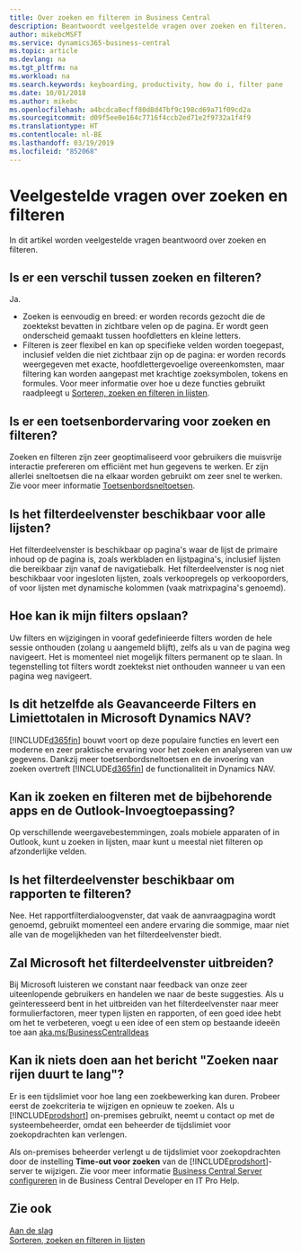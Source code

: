 ```yaml
---
title: Over zoeken en filteren in Business Central
description: Beantwoordt veelgestelde vragen over zoeken en filteren.
author: mikebcMSFT
ms.service: dynamics365-business-central
ms.topic: article
ms.devlang: na
ms.tgt_pltfrm: na
ms.workload: na
ms.search.keywords: keyboarding, productivity, how do i, filter pane
ms.date: 10/01/2018
ms.author: mikebc
ms.openlocfilehash: a4bcdca8ecff80d8d47bf9c198cd69a71f09cd2a
ms.sourcegitcommit: d09f5ee0e164c7716f4ccb2ed71e2f9732a1f4f9
ms.translationtype: HT
ms.contentlocale: nl-BE
ms.lasthandoff: 03/19/2019
ms.locfileid: "852068"
---
```

# <a name="searching-and-filtering-faq"></a>Veelgestelde vragen over zoeken en filteren
In dit artikel worden veelgestelde vragen beantwoord over zoeken en filteren.

## <a name="is-there-a-difference-between-searching-and-filtering"></a>Is er een verschil tussen zoeken en filteren?
Ja.
- Zoeken is eenvoudig en breed: er worden records gezocht die de zoektekst bevatten in zichtbare velen op de pagina. Er wordt geen onderscheid gemaakt tussen hoofdletters en kleine letters.
- Filteren is zeer flexibel en kan op specifieke velden worden toegepast, inclusief velden die niet zichtbaar zijn op de pagina: er worden records weergegeven met exacte, hoofdlettergevoelige overeenkomsten, maar filtering kan worden aangepast met krachtige zoeksymbolen, tokens en formules. Voor meer informatie over hoe u deze functies gebruikt raadpleegt u [Sorteren, zoeken en filteren in lijsten](ui-enter-criteria-filters.md).

## <a name="is-there-a-keyboard-experience-for-search-and-filter"></a>Is er een toetsenbordervaring voor zoeken en filteren?
Zoeken en filteren zijn zeer geoptimaliseerd voor gebruikers die muisvrije interactie prefereren om efficiënt met hun gegevens te werken. Er zijn allerlei sneltoetsen die na elkaar worden gebruikt om zeer snel te werken. Zie voor meer informatie [Toetsenbordsneltoetsen](keyboard-shortcuts.md#KeyboardFilter).

## <a name="is-the-filter-pane-available-on-all-lists"></a>Is het filterdeelvenster beschikbaar voor alle lijsten?
Het filterdeelvenster is beschikbaar op pagina's waar de lijst de primaire inhoud op de pagina is, zoals werkbladen en lijstpagina's, inclusief lijsten die bereikbaar zijn vanaf de navigatiebalk. Het filterdeelvenster is nog niet beschikbaar voor ingesloten lijsten, zoals verkoopregels op verkooporders, of voor lijsten met dynamische kolommen (vaak matrixpagina's genoemd).

## <a name="how-can-i-save-my-filters"></a>Hoe kan ik mijn filters opslaan?

Uw filters en wijzigingen in vooraf gedefinieerde filters worden de hele sessie onthouden (zolang u aangemeld blijft), zelfs als u van de pagina weg navigeert. Het is momenteel niet mogelijk filters permanent op te slaan. In tegenstelling tot filters wordt zoektekst niet onthouden wanneer u van een pagina weg navigeert.

## <a name="is-this-the-same-as-advanced-filters-and-limit-totals-in-microsoft-dynamics-nav"></a>Is dit hetzelfde als Geavanceerde Filters en Limiettotalen in Microsoft Dynamics NAV?
[!INCLUDE[d365fin](includes/d365fin_md.md)] bouwt voort op deze populaire functies en levert een moderne en zeer praktische ervaring voor het zoeken en analyseren van uw gegevens. Dankzij meer toetsenbordsneltoetsen en de invoering van zoeken overtreft [!INCLUDE[d365fin](includes/d365fin_md.md)] de functionaliteit in Dynamics NAV.

## <a name="can-i-search-and-filter-using-the-companion-apps-and-outlook-addin"></a>Kan ik zoeken en filteren met de bijbehorende apps en de Outlook-Invoegtoepassing?
Op verschillende weergavebestemmingen, zoals mobiele apparaten of in Outlook, kunt u zoeken in lijsten, maar kunt u meestal niet filteren op afzonderlijke velden.

## <a name="is-the-filter-pane-available-for-filtering-reports"></a>Is het filterdeelvenster beschikbaar om rapporten te filteren?
Nee. Het rapportfilterdialoogvenster, dat vaak de aanvraagpagina wordt genoemd, gebruikt momenteel een andere ervaring die sommige, maar niet alle van de mogelijkheden van het filterdeelvenster biedt.

## <a name="will-microsoft-extend-the-filter-pane-experience"></a>Zal Microsoft het filterdeelvenster uitbreiden?
Bij Microsoft luisteren we constant naar feedback van onze zeer uiteenlopende gebruikers en handelen we naar de beste suggesties. Als u geïnteresseerd bent in het uitbreiden van het filterdeelvenster naar meer formulierfactoren, meer typen lijsten en rapporten, of een goed idee hebt om het te verbeteren, voegt u een idee of een stem op bestaande ideeën toe aan [aka.ms/BusinessCentralIdeas](https://aka.ms/businesscentralideas)

## <a name="can-i-do-anything-about-the-searching-for-rows-is-taking-too-long-message"></a>Kan ik niets doen aan het bericht "Zoeken naar rijen duurt te lang"?

Er is een tijdslimiet voor hoe lang een zoekbewerking kan duren. Probeer eerst de zoekcriteria te wijzigen en opnieuw te zoeken. Als u [!INCLUDE[prodshort](includes/prodshort.md)] on-premises gebruikt, neemt u contact op met de systeembeheerder, omdat een beheerder de tijdslimiet voor zoekopdrachten kan verlengen.

Als on-premises beheerder verlengt u de tijdslimiet voor zoekopdrachten door de instelling **Time-out voor zoeken** van de [!INCLUDE[prodshort](includes/prodshort.md)]-server te wijzigen. Zie voor meer informatie [Business Central Server configureren](https://docs.microsoft.com/en-us/dynamics365/business-central/dev-itpro/administration/configure-server-instance?#Database) in de Business Central Developer en IT Pro Help.

## <a name="see-also"></a>Zie ook
[Aan de slag](product-get-started.md)  
[Sorteren, zoeken en filteren in lijsten](ui-enter-criteria-filters.md)
